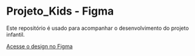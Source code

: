 # Projeto_Kids - Figma  

Este repositório é usado para acompanhar o desenvolvimento do projeto infantil.  

 [Acesse o design no Figma](LINK_DO_FIGMA)
